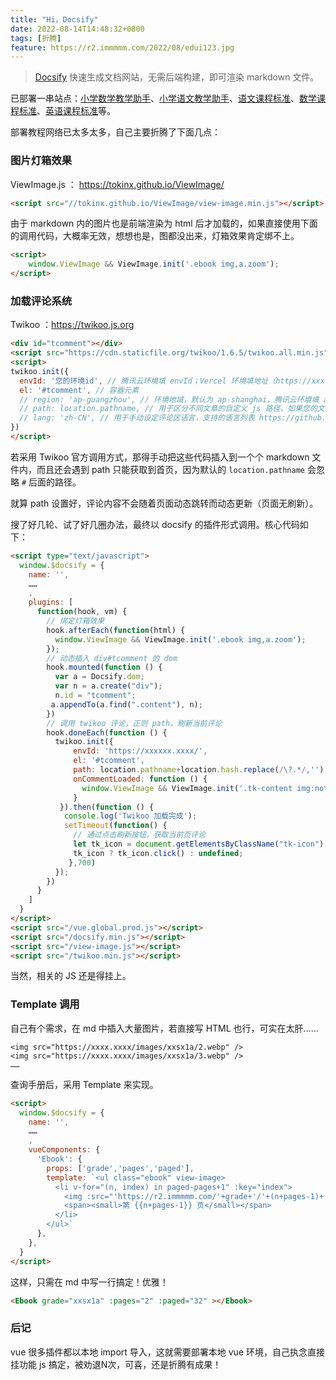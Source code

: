 ```yaml
---
title: "Hi，Docsify"
date: 2022-08-14T14:48:32+0800
tags: [折腾]
feature: https://r2.immmmm.com/2022/08/edui123.jpg
---
```


> [Docsify](https://docsify.js.org/#/zh-cn/) 快速生成文档网站，无需后端构建，即可渲染 markdown 文件。

已部署一串站点：[小学数学教学助手](https://edui123.com/ebook/xxsx/#/)、[小学语文教学助手](https://edui123.com/ebook/xxyw/#/)、[语文课程标准](https://edui123.com/ywkb/#/)、[数学课程标准](https://edui123.com/sxkb/#/)、[英语课程标准](https://edui123.com/yykb/#/)等。

<!--more-->

部署教程网络已太多太多，自己主要折腾了下面几点：

### 图片灯箱效果

ViewImage.js ： <https://tokinx.github.io/ViewImage/>

```html
<script src="//tokinx.github.io/ViewImage/view-image.min.js"></script>
```

由于 markdown 内的图片也是前端渲染为 html 后才加载的，如果直接使用下面的调用代码，大概率无效，想想也是，图都没出来，灯箱效果肯定绑不上。

```html
<script>
    window.ViewImage && ViewImage.init('.ebook img,a.zoom');
</script>
```

### 加载评论系统

Twikoo ：<https://twikoo.js.org>

```html
<div id="tcomment"></div>
<script src="https://cdn.staticfile.org/twikoo/1.6.5/twikoo.all.min.js"></script>
<script>
twikoo.init({
  envId: '您的环境id', // 腾讯云环境填 envId；Vercel 环境填地址（https://xxx.vercel.app）
  el: '#tcomment', // 容器元素
  // region: 'ap-guangzhou', // 环境地域，默认为 ap-shanghai，腾讯云环境填 ap-shanghai 或 ap-guangzhou；Vercel 环境不填
  // path: location.pathname, // 用于区分不同文章的自定义 js 路径，如果您的文章路径不是 location.pathname，需传此参数
  // lang: 'zh-CN', // 用于手动设定评论区语言，支持的语言列表 https://github.com/imaegoo/twikoo/blob/main/src/client/utils/i18n/index.js
})
</script>
```

若采用 Twikoo 官方调用方式，那得手动把这些代码插入到一个个 markdown 文件内，而且还会遇到 path 只能获取到首页，因为默认的 `location.pathname` 会忽略 `#` 后面的路径。

就算 path 设置好，评论内容不会随着页面动态跳转而动态更新（页面无刷新）。

搜了好几轮、试了好几圈办法，最终以 docsify 的插件形式调用。核心代码如下：

```html
<script type="text/javascript">
  window.$docsify = {
    name: '',
    ……
    ,
    plugins: [
      function(hook, vm) {
        // 绑定灯箱效果
        hook.afterEach(function(html) {
          window.ViewImage && ViewImage.init('.ebook img,a.zoom');
        });
        // 动态插入 div#tcomment 的 dom 
        hook.mounted(function () {
          var a = Docsify.dom;
          var n = a.create("div");
          n.id = "tcomment";
         a.appendTo(a.find(".content"), n);
        })
        // 调用 twikoo 评论，正则 path，刷新当前评论
        hook.doneEach(function () {
          twikoo.init({
              envId: 'https://xxxxxx.xxxx/',
              el: '#tcomment',
              path: location.pathname+location.hash.replace(/\?.*/,''),
              onCommentLoaded: function () {
                window.ViewImage && ViewImage.init('.tk-content img:not(.avatar,.tk-avatar-img,.tk-owo-emotion),.ebook img,a.zoom');
              }
           }).then(function () {
            console.log('Twikoo 加载完成');
            setTimeout(function() {
              // 通过点击刷新按钮，获取当前页评论
              let tk_icon = document.getElementsByClassName("tk-icon")[0];
              tk_icon ? tk_icon.click() : undefined;
             },700)
          });
        })
      }
    ]
  }
</script>
<script src="/vue.global.prod.js"></script>
<script src="/docsify.min.js"></script>
<script src="/view-image.js"></script>
<script src="/twikoo.min.js"></script>
```

当然，相关的 JS 还是得挂上。

### Template 调用

自己有个需求，在 md 中插入大量图片，若直接写 HTML 也行，可实在太肝……

```
<img src="https://xxxx.xxxx/images/xxsx1a/2.webp" />
<img src="https://xxxx.xxxx/images/xxsx1a/3.webp" />
……
```

查询手册后，采用 Template 来实现。

```html
<script>
  window.$docsify = {
    name: '',
    ……
    ,
    vueComponents: {
      'Ebook': {
        props: ['grade','pages','paged'],
        template: `<ul class="ebook" view-image>
          <li v-for="(n, index) in paged-pages+1" :key="index">
            <img :src="'https://r2.immmmm.com/'+grade+'/'+(n+pages-1)+'.webp'" >
            <span><small>第 {{n+pages-1}} 页</small></span>
          </li>
        </ul>`
      },
    },
  }
</script>
```

这样，只需在 md 中写一行搞定！优雅！

```html
<Ebook grade="xxsx1a" :pages="2" :paged="32" ></Ebook>
```

### 后记

vue 很多插件都以本地 import 导入，这就需要部署本地 vue 环境，自己执念直接挂功能 js 搞定，被劝退N次，可喜，还是折腾有成果！